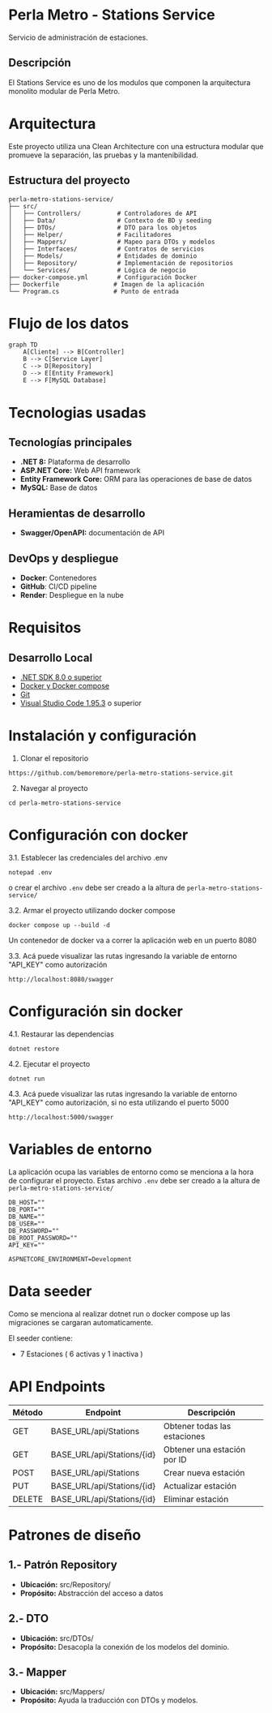 # Perla Metro - Stations Service

Servicio de administración de estaciones.

## Descripción

El Stations Service es uno de los modulos que componen la arquitectura monolito modular de Perla Metro.

# Arquitectura

Este proyecto utiliza una Clean Architecture con una estructura modular que promueve la separación,
las pruebas y la mantenibilidad. 

## Estructura del proyecto
```
perla-metro-stations-service/
├── src/
│   ├── Controllers/          # Controladores de API
│   ├── Data/                 # Contexto de BD y seeding
│   ├── DTOs/                 # DTO para los objetos
│   ├── Helper/               # Facilitadores
│   ├── Mappers/              # Mapeo para DTOs y modelos
│   ├── Interfaces/           # Contratos de servicios
│   ├── Models/               # Entidades de dominio
│   ├── Repository/           # Implementación de repositorios
│   └── Services/             # Lógica de negocio
├── docker-compose.yml        # Configuración Docker
├── Dockerfile               # Imagen de la aplicación
└── Program.cs               # Punto de entrada
```
# Flujo de los datos

```mermaid
graph TD
    A[Cliente] --> B[Controller]
    B --> C[Service Layer]
    C --> D[Repository]
    D --> E[Entity Framework]
    E --> F[MySQL Database]
```
# Tecnologias usadas

## Tecnologías principales

- **.NET 8:** Plataforma de desarrollo
- **ASP.NET Core:** Web API framework
- **Entity Framework Core:** ORM para las operaciones de base de datos
- **MySQL:** Base de datos
  
## Heramientas de desarrollo

- **Swagger/OpenAPI:** documentación de API

## DevOps y despliegue

- **Docker**: Contenedores
- **GitHub**: CI/CD pipeline
- **Render**: Despliegue en la nube

# Requisitos

## Desarrollo Local

- [.NET SDK 8.0 o superior](https://dotnet.microsoft.com/es-es/download)
- [Docker y Docker compose](https://www.docker.com/products/docker-desktop/)
- [Git](https://git-scm.com/)
- [Visual Studio Code 1.95.3](https://code.visualstudio.com/download) o superior

# Instalación y configuración

1. Clonar el repositorio
```
https://github.com/bemoremore/perla-metro-stations-service.git
```
2. Navegar al proyecto
```
cd perla-metro-stations-service
```

# Configuración con docker

3.1. Establecer las credenciales del archivo .env

```
notepad .env
```
o crear el archivo `.env` debe ser creado a la altura de `perla-metro-stations-service/`

3.2. Armar el proyecto utilizando docker compose

```
docker compose up --build -d
```
Un contenedor de docker va a correr la aplicación web en un puerto 8080

3.3. Acá puede visualizar las rutas ingresando la variable de entorno "API_KEY" como autorización
```
http://localhost:8080/swagger
```
# Configuración sin docker

4.1. Restaurar las dependencias

```
dotnet restore
```

4.2. Ejecutar el proyecto

```
dotnet run
```

4.3. Acá puede visualizar las rutas ingresando la variable de entorno "API_KEY" como autorización, si no esta utilizando el puerto 5000

```
http://localhost:5000/swagger
```
# Variables de entorno

La aplicación ocupa las variables de entorno como se menciona a la hora de configurar el proyecto.
Estas archivo `.env` debe ser creado a la altura de `perla-metro-stations-service/`

```
DB_HOST=""
DB_PORT=""
DB_NAME=""
DB_USER=""
DB_PASSWORD=""
DB_ROOT_PASSWORD=""
API_KEY=""

ASPNETCORE_ENVIRONMENT=Development
```

# Data seeder

Como se menciona al realizar dotnet run o docker compose up las migraciones se cargaran automaticamente.

El seeder contiene:

- 7 Estaciones ( 6 activas y 1 inactiva )

# API Endpoints

| Método   | Endpoint | Descripción   |
|----------|------|----------|
| GET      | BASE_URL/api/Stations  | Obtener todas las estaciones   |
| GET   | BASE_URL/api/Stations/{id}   | Obtener una estación por ID |
| POST    | BASE_URL/api/Stations  | Crear nueva estación|
| PUT     | BASE_URL/api/Stations/{id} | Actualizar estación | 
| DELETE | BASE_URL/api/Stations/{id} | Eliminar estación | 

# Patrones de diseño

## 1.- Patrón Repository

- **Ubicación:** src/Repository/
- **Propósito:** Abstracción del acceso a datos
  
## 2.- DTO

- **Ubicación:** src/DTOs/
- **Propósito:** Desacopla la conexión de los modelos del dominio.

## 3.- Mapper

- **Ubicación:** src/Mappers/
- **Propósito:** Ayuda la traducción con DTOs y modelos.
  



